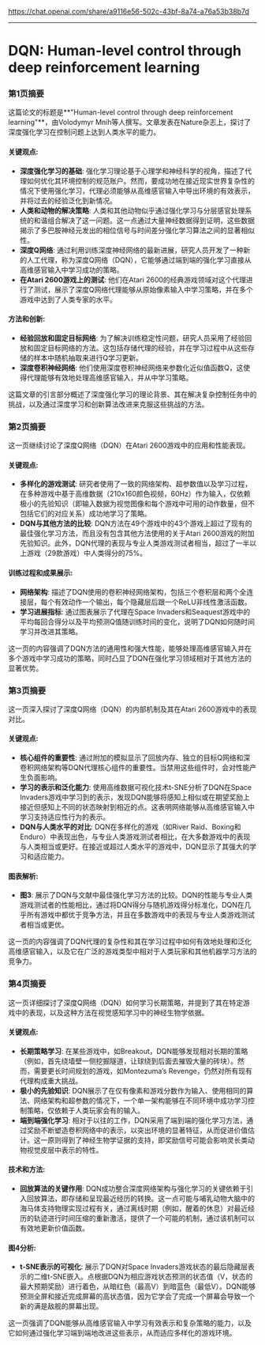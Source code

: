 https://chat.openai.com/share/a9116e56-502c-43bf-8a74-a76a53b38b7d

---

# DQN: Human-level control through deep reinforcement learning
### 第1页摘要

这篇论文的标题是**"Human-level control through deep reinforcement learning"**，由Volodymyr Mnih等人撰写。文章发表在Nature杂志上，探讨了深度强化学习在控制问题上达到人类水平的能力。

#### **关键观点**:
- **深度强化学习的基础**: 强化学习理论基于心理学和神经科学的视角，描述了代理如何优化其环境控制的规范账户。然而，要成功地在接近现实世界复杂性的情况下使用强化学习，代理必须能够从高维感官输入中导出环境的有效表示，并将过去的经验泛化到新情况。
- **人类和动物的解决策略**: 人类和其他动物似乎通过强化学习与分层感官处理系统的和谐组合解决了这一问题。这一点通过大量神经数据得到证明，这些数据揭示了多巴胺神经元发出的相位信号与时间差分强化学习算法之间的显著相似性。
- **深度Q网络**: 通过利用训练深度神经网络的最新进展，研究人员开发了一种新的人工代理，称为深度Q网络（DQN），它能够通过端到端的强化学习直接从高维感官输入中学习成功的策略。
- **在Atari 2600游戏上的测试**: 他们在Atari 2600的经典游戏领域对这个代理进行了测试，展示了深度Q网络代理能够从原始像素输入中学习策略，并在多个游戏中达到了人类专家的水平。

#### **方法和创新**:
- **经验回放和固定目标网络**: 为了解决训练稳定性问题，研究人员采用了经验回放和固定目标网络的方法。这包括存储代理的经验，并在学习过程中从这些存储的样本中随机抽取来进行Q学习更新。
- **深度卷积神经网络**: 他们使用深度卷积神经网络来参数化近似值函数Q，这使得代理能够有效地处理高维感官输入，并从中学习策略。

这篇文章的引言部分概述了深度强化学习的理论背景、其在解决复杂控制任务中的挑战，以及通过深度学习和创新算法改进来克服这些挑战的方法。

### 第2页摘要

这一页继续讨论了深度Q网络（DQN）在Atari 2600游戏中的应用和性能表现。

#### **关键观点**:
- **多样化的游戏测试**: 研究者使用了一致的网络架构、超参数值以及学习过程，在多种游戏中基于高维数据（210x160颜色视频，60Hz）作为输入，仅依赖极小的先验知识（即输入数据为视觉图像和每个游戏中可用的动作数量，但不包括它们的对应关系）成功地学习了策略。
- **DQN与其他方法的比较**: DQN方法在49个游戏中的43个游戏上超过了现有的最佳强化学习方法，而且没有包含其他方法使用的关于Atari 2600游戏的附加先验知识。此外，DQN代理的表现与专业人类游戏测试者相当，超过了一半以上游戏（29款游戏）中人类得分的75%。

#### **训练过程和成果展示**:
- **网络架构**: 描述了DQN使用的卷积神经网络架构，包括三个卷积层和两个全连接层，每个有效动作一个输出，每个隐藏层后跟一个ReLU非线性激活函数。
- **学习进展指标**: 通过图表展示了代理在Space Invaders和Seaquest游戏中的平均每回合得分以及平均预测Q值随训练时间的变化，说明了DQN如何随时间学习并改进其策略。

这一页的内容强调了DQN方法的通用性和强大性能，能够处理高维感官输入并在多个游戏中学习成功的策略，同时凸显了DQN在强化学习领域相对于其他方法的显著优势。
### 第3页摘要

这一页深入探讨了深度Q网络（DQN）的内部机制及其在Atari 2600游戏中的表现对比。

#### **关键观点**:
- **核心组件的重要性**: 通过附加的模拟显示了回放内存、独立的目标Q网络和深卷积网络架构等DQN代理核心组件的重要性。当禁用这些组件时，会对性能产生负面影响。
- **学习的表示和泛化能力**: 使用高维数据可视化技术t-SNE分析了DQN在Space Invaders游戏中学习到的表示，发现DQN能够将感知上相似或在期望奖励上接近但感知上不同的状态映射到相近的点。这表明网络能够从高维感官输入中学习支持适应性行为的表示。
- **DQN与人类水平的对比**: DQN在多样化的游戏（如River Raid、Boxing和Enduro）中表现出色，与专业人类游戏测试者相比，在大多数游戏中的表现与人类相当或更好。在接近或超过人类水平的游戏中，DQN显示了其强大的学习和适应能力。

#### **图表解析**:
- **图3**: 展示了DQN与文献中最佳强化学习方法的比较。DQN的性能与专业人类游戏测试者的性能相比，通过将DQN得分与随机游戏得分标准化，DQN在几乎所有游戏中都优于竞争方法，并且在多数游戏中的表现与专业人类游戏测试者相当或更优。

这一页的内容强调了DQN代理的复杂性和其在学习过程中如何有效地处理和泛化高维感官输入，以及它在广泛的游戏类型中相对于人类玩家和其他机器学习方法的竞争力。

### 第4页摘要

这一页详细探讨了深度Q网络（DQN）如何学习长期策略，并提到了其在特定游戏中的表现，以及这种方法在视觉感知学习中的神经生物学依据。

#### **关键观点**:
- **长期策略学习**: 在某些游戏中，如Breakout，DQN能够发现相对长期的策略（例如，首先绕墙壁一侧挖掘隧道，让球绕到后面去摧毁大量的砖块）。然而，需要更长时间规划的游戏，如Montezuma’s Revenge，仍然对所有现有代理构成重大挑战。
- **极小的先验知识**: DQN展示了在仅有像素和游戏分数作为输入、使用相同的算法、网络架构和超参数的情况下，一个单一架构能够在不同环境中成功学习控制策略，仅依赖于人类玩家会有的输入。
- **端到端强化学习**: 相对于以往的工作，DQN采用了端到端的强化学习方法，通过奖励不断塑造卷积网络中的表示，以突出环境的显著特征，从而促进价值估计。这一原则得到了神经生物学证据的支持，即奖励信号可能会影响灵长类动物视觉皮层中表示的特性。

#### **技术和方法**:
- **回放算法的关键作用**: DQN成功整合深度网络架构与强化学习的关键依赖于引入回放算法，即存储和呈现最近经历的转换。这一点可能与哺乳动物大脑中的海马体支持物理实现过程有关，通过离线时期（例如，醒着的休息）对最近经历的轨迹进行时间压缩的重新激活，提供了一个可能的机制，通过该机制可以有效地更新价值函数。

#### **图4分析**:
- **t-SNE表示的可视化**: 展示了DQN对Space Invaders游戏状态的最后隐藏层表示的二维t-SNE嵌入。点根据DQN为相应游戏状态预测的状态值（V，状态的最大预期奖励）进行着色，从暗红色（最高V）到暗蓝色（最低V）。DQN能够预测全屏和接近完成屏幕的高状态值，因为它学会了完成一个屏幕会导致一个新的满是敌舰的屏幕出现。

这一页强调了DQN能够从高维感官输入中学习有效表示和复杂策略的能力，以及它如何通过强化学习端到端地改进这些表示，从而适应多样化的游戏环境。